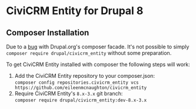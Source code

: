 # CiviCRM Entity for Drupal 8

## Composer Installation

Due to a [bug](https://www.drupal.org/project/project_composer/issues/3051746) with Drupal.org's composer facade. It's not possible to simply `composer require drupal/civicrm_entity` without some preparation.

To get CiviCRM Entity installed with composer the following steps will work:
    
1. Add the CiviCRM Entity repository to your composer.json:  
    `composer config repositories.civicrm_entity vcs https://github.com/eileenmcnaughton/civicrm_entity`
2. Require CiviCRM Entity's `8.x-3.x` git branch:  
    `composer require drupal/civicrm_entity:dev-8.x-3.x`
